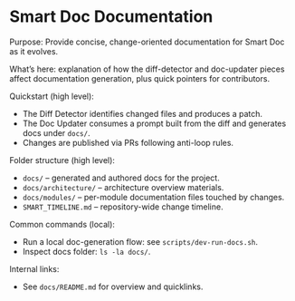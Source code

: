 # Smart Doc Documentation

Purpose: Provide concise, change-oriented documentation for Smart Doc as it evolves.

What’s here: explanation of how the diff-detector and doc-updater pieces affect documentation generation, plus quick pointers for contributors.

Quickstart (high level):
- The Diff Detector identifies changed files and produces a patch.
- The Doc Updater consumes a prompt built from the diff and generates docs under `docs/`.
- Changes are published via PRs following anti-loop rules.

Folder structure (high level):
- `docs/` – generated and authored docs for the project.
- `docs/architecture/` – architecture overview materials.
- `docs/modules/` – per-module documentation files touched by changes.
- `SMART_TIMELINE.md` – repository-wide change timeline.

Common commands (local):
- Run a local doc-generation flow: see `scripts/dev-run-docs.sh`.
- Inspect docs folder: `ls -la docs/`.

Internal links:
- See `docs/README.md` for overview and quicklinks.

